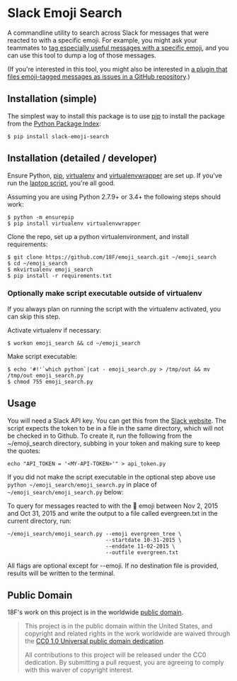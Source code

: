 # Slack Emoji Search

A commandline utility to search across Slack for messages that were reacted to with a specific emoji. For example, you might ask your teammates to [tag especially useful messages with a specific emoji](https://18f.gsa.gov/2015/12/08/using-emoji-for-knowledge-sharing/), and you can use this tool to dump a log of those messages.

(If you're interested in this tool, you might also be interested in [a plugin that files emoji-tagged messages as issues in a GitHub repository](https://github.com/18F/hubot-slack-github-issues).)

## Installation (simple)

The simplest way to install this package is to use [pip](https://pip.pypa.io/en/stable/installing/) to install the package from the [Python Package Index](https://pypi.python.org/pypi/slack-emoji-search):

    $ pip install slack-emoji-search

## Installation (detailed / developer)

Ensure Python, [pip](https://pip.pypa.io/en/stable/installing/), [virtualenv](https://virtualenv.readthedocs.org/en/latest/installation.html) and [virtualenvwrapper](http://virtualenvwrapper.readthedocs.org/en/latest/install.html) are set up. If you've run the [laptop script](https://github.com/18F/laptop), you're all good.

Assuming you are using Python 2.7.9+ or 3.4+ the following steps should work:

    $ python -m ensurepip
    $ pip install virtualenv virtualenvwrapper

Clone the repo, set up a python virtualenvironment, and install requirements:

    $ git clone https://github.com/18F/emoji_search.git ~/emoji_search
    $ cd ~/emoji_search
    $ mkvirtualenv emoji_search
    $ pip install -r requirements.txt

### Optionally make script executable outside of virtualenv

If you always plan on running the script with the virtualenv activated, you can skip this step.

Activate virtualenv if necessary:

    $ workon emoji_search && cd ~/emoji_search

Make script executable:

    $ echo '#!'`which python`|cat - emoji_search.py > /tmp/out && mv /tmp/out emoji_search.py
    $ chmod 755 emoji_search.py

## Usage

You will need a Slack API key. You can get this from the [Slack website](https://api.slack.com/web). The script expects the token to be in a file in the same directory, which will not be checked in to Github. To create it, run the following from the ~/emoji_search directory, subbing in your token and making sure to keep the quotes:

    echo "API_TOKEN = '<MY-API-TOKEN>'" > api_token.py

If you did not make the script executable in the optional step above use `python ~/emoji_search/emoji_search.py` in place of `~/emoji_search/emoji_search.py` below:

To query for messages reacted to with the :evergreen_tree: emoji between Nov 2, 2015 and Oct 31, 2015 and write the output to a file called evergreen.txt in the current directory, run:

    ~/emoji_search/emoji_search.py --emoji evergreen_tree \
                                   --startdate 10-31-2015 \
                                   --enddate 11-02-2015 \
                                   --outfile evergreen.txt
All flags are optional except for --emoji. If no destination file is provided, results will be written to the terminal.

## Public Domain
18F's work on this project is in the worldwide [public domain](LICENSE.md).

> This project is in the public domain within the United States, and copyright and related rights in the work worldwide are waived through the [CC0 1.0 Universal public domain dedication](https://creativecommons.org/publicdomain/zero/1.0/).
>
> All contributions to this project will be released under the CC0 dedication. By submitting a pull request, you are agreeing to comply with this waiver of copyright interest.
